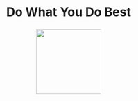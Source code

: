 <h1 align="center"> Do What You Do Best </h1>

###

<div align="center">
  <img height="150" src="https://camo.githubusercontent.com/34b5dd11970891ac4707d4c96bc6bf6f209a0df904e3b2fd3fa6c38294e4d790/68747470733a2f2f692e70696e696d672e636f6d2f6f726967696e616c732f63612f32362f32652f63613236326530333534656561333131633431313334633365346263336263322e676966"  />
</div>

###

<!-- <img align="center" alt="Abdusselam Kelani's Streak Stats"
     src="https://github-readme-streak-stats.herokuapp.com/?user=abdkelanii&theme=black-ice&hide_border=true&stroke=0000&background=0D1117&ring=60D9FA&fire=60D9FA&currStreakLabel=60D9FA&center"/>
-->

